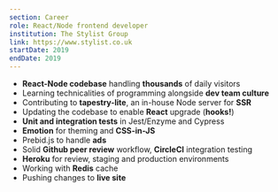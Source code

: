 ```yaml
---
section: Career
role: React/Node frontend developer
institution: The Stylist Group
link: https://www.stylist.co.uk
startDate: 2019
endDate: 2019
---
```


- **React-Node codebase** handling **thousands** of daily visitors
- Learning technicalities of programming alongside **dev team culture**
- Contributing to **tapestry-lite**, an in-house Node server for **SSR**
- Updating the codebase to enable **React** upgrade (**hooks!**)
- **Unit and integration tests** in Jest/Enzyme and Cypress
- **Emotion** for theming and **CSS-in-JS**
- Prebid.js to handle **ads**
- Solid **Github peer review** workflow, **CircleCI** integration testing
- **Heroku** for review, staging and production environments
- Working with **Redis** cache
- Pushing changes to **live site**
